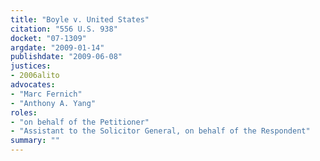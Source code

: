 ```yaml
---
title: "Boyle v. United States"
citation: "556 U.S. 938"
docket: "07-1309"
argdate: "2009-01-14"
publishdate: "2009-06-08"
justices:
- 2006alito
advocates:
- "Marc Fernich"
- "Anthony A. Yang"
roles:
- "on behalf of the Petitioner"
- "Assistant to the Solicitor General, on behalf of the Respondent"
summary: ""
---
```


